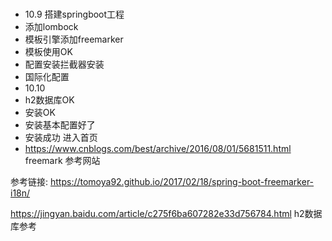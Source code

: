 #
- 10.9
搭建springboot工程
- 添加lombock
- 模板引擎添加freemarker
- 模板使用OK
- 配置安装拦截器安装
- 国际化配置
- 10.10
- h2数据库OK
- 安装OK
- 安装基本配置好了
- 安装成功 进入首页
- https://www.cnblogs.com/best/archive/2016/08/01/5681511.html
freemark 参考网站

参考链接: https://tomoya92.github.io/2017/02/18/spring-boot-freemarker-i18n/

https://jingyan.baidu.com/article/c275f6ba607282e33d756784.html h2数据库参考

